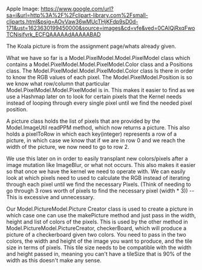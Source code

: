 Apple Image: https://www.google.com/url?sa=i&url=http%3A%2F%2Fclipart-library.com%2Fsmall-cliparts.html&psig=AOvVaw36wMUcTHjKFdp9sD0d-171&ust=1623630199450000&source=images&cd=vfe&ved=0CAIQjRxqFwoTCNisifyrk_ECFQAAAAAdAAAAABAD 
 

The Koala picture is from the assignment page/whats already given. 

What we have so far is a Model.PixelModel.Model.PixelModel class which contains a Model.PixelModel.Model.PixelModel.Color class and a Positions class. The Model.PixelModel.Model.PixelModel.Color class 
Is there in order to know the RGB values of each pixel. The Model.PixelModel.Position is so we know what row/column that particular
Model.PixelModel.Model.PixelModel is in. This makes it easier to find as we use a Hashmap later on to look for certain pixels that the Kernel needs 
instead of looping through every single pixel until we find the needed pixel position. 

A picture class holds the list of pixels that are provided by the Model.ImageUtil readPPM method, which now returns a picture.
This also holds a pixelToRow in which each key(integer) represents a row of a picture, in which
case we know that if we are in row 0 and we reach the width of the picture, we now need to go to row 2.

We use this later on in order to easily transplant new colors/pixels after a image mutation like ImageBlur, or what not 
occurs. This also makes it easier so that once we have the kernel we need to operate with. We can easily look at 
which pixels need to used to calculate the RGB instead of iterating through each pixel until we find the necessary
Pixels. (Think of needing to go through 3 rows worth of pixels to find the necessary pixel (width * 3)) --This is 
excessive and unnecessary. 


Our Model.PictureModel.Picture Creator class is used to create a picture in which case one can use the makePicture method and 
just pass in the width, height and list of colors of the pixels. This is used by the other method in 
Model.PictureModel.PictureCreator, checkerBoard, which will produce a picture of a checkerboard given two colors. 
You need to pass in the two colors, the width and height of the image you want to produce, and the tile size in terms of
pixels. This tile size needs to be compatible with the width and height passed in, meaning you can't have 
a tileSize that is 90% of the width as this doesn't make any sense. 